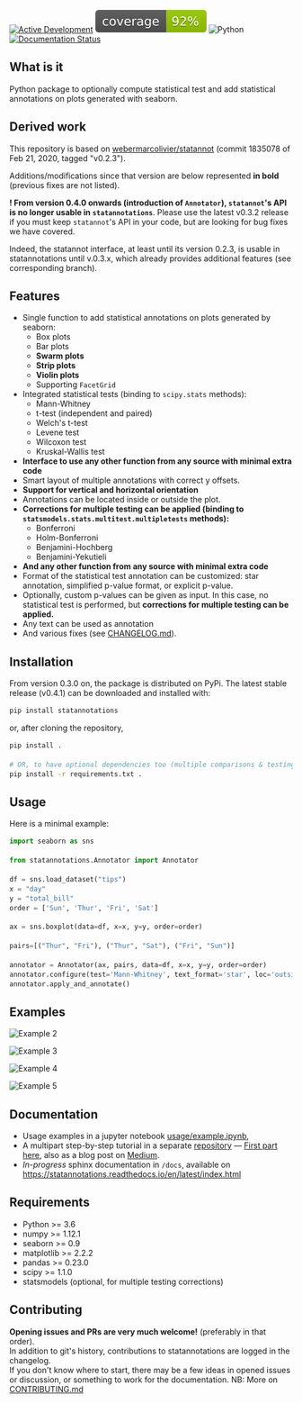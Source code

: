 [![Active Development](https://img.shields.io/badge/Maintenance%20Level-Actively%20Developed-brightgreen.svg)](https://gist.github.com/cheerfulstoic/d107229326a01ff0f333a1d3476e068d) ![coverage](https://raw.githubusercontent.com/trevismd/statannotations/master/coverage.svg)  ![Python](https://img.shields.io/badge/Python-3.6%2B-blue)[![Documentation Status](https://readthedocs.org/projects/statannotations/badge/?version=latest)](https://statannotations.readthedocs.io/en/master/?badge=latest)

## What is it

Python package to optionally compute statistical test and add statistical
annotations on plots generated with seaborn.

## Derived work

This repository is based on
[webermarcolivier/statannot](https://github.com/webermarcolivier/statannot)
 (commit 1835078 of Feb 21, 2020, tagged "v0.2.3").

Additions/modifications since that version are below represented **in bold**
(previous fixes are not listed).

**! From version 0.4.0 onwards (introduction of `Annotator`), `statannot`'s API 
is no longer usable in `statannotations`**. 
Please use the latest v0.3.2 release if you must keep `statannot`'s API in your 
code, but are looking for bug fixes we have covered.

Indeed, the statannot interface, at least until its version 0.2.3, is usable in
statannotations until v.0.3.x, which already provides additional features (see
corresponding branch).

## Features

- Single function to add statistical annotations on plots
  generated by seaborn:
    - Box plots
    - Bar plots
    - **Swarm plots**
    - **Strip plots**
    - **Violin plots** 
    - Supporting `FacetGrid`
- Integrated statistical tests (binding to `scipy.stats` methods):
    - Mann-Whitney
    - t-test (independent and paired)
    - Welch's t-test
    - Levene test
    - Wilcoxon test
    - Kruskal-Wallis test
- **Interface to use any other function from any source with minimal extra
  code**
- Smart layout of multiple annotations with correct y offsets.
- **Support for vertical and horizontal orientation**
- Annotations can be located inside or outside the plot.
- **Corrections for multiple testing can be applied
  (binding to `statsmodels.stats.multitest.multipletests` methods):**
    - Bonferroni
    - Holm-Bonferroni
    - Benjamini-Hochberg
    - Benjamini-Yekutieli
- **And any other function from any source with minimal extra code**
- Format of the statistical test annotation can be customized:
      star annotation, simplified p-value format, or explicit p-value.
- Optionally, custom p-values can be given as input.
      In this case, no statistical test is performed, but **corrections for
      multiple testing can be applied.**
- Any text can be used as annotation
- And various fixes (see
  [CHANGELOG.md](https://github.com/trevismd/statannotations/blob/master/CHANGELOG.md)).

## Installation

From version 0.3.0 on, the package is distributed on PyPi.
The latest stable release (v0.4.1) can be downloaded and installed with:
```bash
pip install statannotations
```

or, after cloning the repository,
```bash
pip install .

# OR, to have optional dependencies too (multiple comparisons & testing)
pip install -r requirements.txt .
```

## Usage

Here is a minimal example:

```python
import seaborn as sns

from statannotations.Annotator import Annotator

df = sns.load_dataset("tips")
x = "day"
y = "total_bill"
order = ['Sun', 'Thur', 'Fri', 'Sat']

ax = sns.boxplot(data=df, x=x, y=y, order=order)

pairs=[("Thur", "Fri"), ("Thur", "Sat"), ("Fri", "Sun")]

annotator = Annotator(ax, pairs, data=df, x=x, y=y, order=order)
annotator.configure(test='Mann-Whitney', text_format='star', loc='outside')
annotator.apply_and_annotate()
```

## Examples

![Example 2](https://raw.githubusercontent.com/trevismd/statannotations/master/usage/example_hue_layout.png)

![Example 3](https://raw.githubusercontent.com/trevismd/statannotations/master/usage/flu_dataset_log_scale_in_axes.svg)

![Example 4](https://raw.githubusercontent.com/trevismd/statannotations/master/usage/HorizontalBarplotOutside.png)

![Example 5](https://raw.githubusercontent.com/trevismd/statannotations/master/usage/example_2facets.png)

## Documentation

- Usage examples in a jupyter notebook [usage/example.ipynb](https://github.com/trevismd/statannotations/master/usage/example.ipynb),
- A multipart step-by-step tutorial in a separate [repository](https://github.com/trevismd/statannotations-tutorials) 
  &mdash; [First part here](https://github.com/trevismd/statannotations-tutorials/blob/main/Tutorial_1/Statannotations-Tutorial-1.ipynb),
  also as a blog post on [Medium](https://levelup.gitconnected.com/statistics-on-seaborn-plots-with-statannotations-2bfce0394c00). 
- *In-progress* sphinx documentation in `/docs`, available on https://statannotations.readthedocs.io/en/latest/index.html

## Requirements

+ Python >= 3.6
+ numpy >= 1.12.1
+ seaborn >= 0.9
+ matplotlib >= 2.2.2
+ pandas >= 0.23.0
+ scipy >= 1.1.0
+ statsmodels (optional, for multiple testing corrections)

## Contributing

**Opening issues and PRs are very much welcome!** (preferably in that order).  
In addition to git's history, contributions to statannotations are logged in
the changelog.  
If you don't know where to start, there may be a few ideas in opened issues or
discussion, or something to work for the documentation.
NB: More on [CONTRIBUTING.md](CONTRIBUTING.md)
